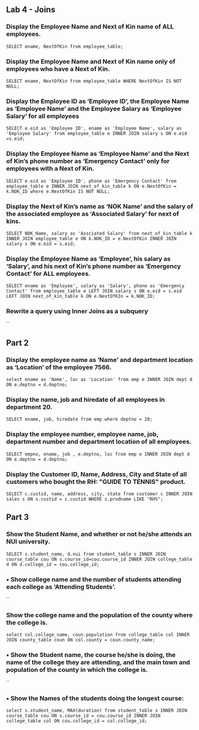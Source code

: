 ## Lab 4 - Joins

### 	Display the Employee Name and Next of Kin name of ALL employees.

`SELECT ename, NextOfKin from employee_table;`


###	Display the Employee Name and Next of Kin name only of employees who have a Next of Kin.

`SELECT ename, NextOfKin from employee_table WHERE NextOfKin IS NOT NULL;`


### Display the Employee ID as ‘Employee ID’, the Employee Name as ‘Employee Name’ and the Employee Salary as ‘Employee Salary’ for all employees

`SELECT e.eid as 'Employee ID', ename as 'Employee Name', salary as 'Employee Salary' from employee_table e INNER JOIN salary s ON e.eid =s.eid;`


###  Display the Employee Name as ‘Employee Name’ and the Next of Kin’s phone number as ‘Emergency Contact’ only for employees with a Next of Kin.
`SELECT e.eid as 'Employee ID', phone as 'Emergency Contact' from employee_table e INNER JOIN next_of_kin_table k ON e.NextOfKin = k.NOK_ID where e.NextOfKin IS NOT NULL;`


### Display the Next of Kin’s name as ‘NOK Name’ and the salary of the associated employee as ‘Associated Salary’ for next of kins.
`SELECT NOK_Name, salary as 'Assciated Salary' from next_of_kin_table k INNER JOIN employee_table e ON k.NOK_ID = e.NextOfKin INNER JOIN salary s ON e.eid = s.eid;`


### Display the Employee Name as ‘Employee’, his salary as ‘Salary’, and his next of Kin’s phone number as ‘Emergency Contact’ for ALL employees.

`SELECT ename as 'Employee', salary as 'Salary', phone as 'Emergency Contact' from employee_table e LEFT JOIN salary s ON e.eid = s.eid LEFT JOIN next_of_kin_table k ON e.NextOfKIn = k.NOK_ID;`


### Rewrite a query using Inner Joins as a subquery

``
## Part 2 

###	Display the employee name as ‘Name’ and department location as ‘Location’ of the employee 7566.

`select ename as 'Name', loc as 'Location' from emp e INNER JOIN dept d ON e.deptno = d.deptno;`


###	Display the name, job and hiredate of all employees in department 20.
`SELECT ename, job, hiredate from emp where deptno = 20;`


###	Display the employee number, employee name, job, department number and department location of all employees.

`SELECT empno, ename, job , e.deptno, loc from emp e INNER JOIN dept d ON e.deptno = d.deptno;`


### Display the Customer ID, Name, Address, City and State of all customers who bought the RH: "GUIDE TO TENNIS" product.
`SELECT c.custid, name, address, city, state from customer c INNER JOIN sales s ON s.custid = c.custid WHERE s.prodname LIKE "RH%";`
## Part 3

###	Show the Student Name, and whether or not he/she attends an NUI university.

`SELECT s.student_name, d.nui from student_table s INNER JOIN course_table cou ON s.course_id=cou.course_id INNER JOIN college_table d ON d.college_id = cou.college_id;`


### •	Show college name and the number of students attending each college as ‘Attending Students’.

``


### Show the college name and the population of the county where the college is.

`select col.college_name, coun.population from college_table col INNER JOIN county_table coun ON col.county = coun.county_name;`


### •	Show the Student name, the course he/she is doing, the name of the college they are attending, and the main town and population of the county in which the college is.
``


### •	Show the Names of the students doing the longest course:

`select s.student_name, MAX(duration) from student_table s INNER JOIN course_table cou ON s.course_id = cou.course_id INNER JOIN college_table col ON cou.college_id = col.college_id;`


